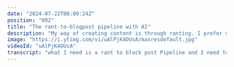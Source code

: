 ```yaml
---
date: "2024-07-22T08:00:24Z"
position: "002"
title: "The rant-to-blogpost pipeline with AI"
description: "My way of creating content is through ranting. I prefer monologue over the written form.\nI finally found a way to create written content through my preferred method: speaking. \nThis is the first use of AI I personally find useful.\n\nTry https://blogrecorder.com, it's fantastic.\n\nFollow me here:\nWebsite: https://timbenniks.dev\nTwitter: https://twitter.com/timbenniks\nLinkedIn: https://linkedin.com/in/timbenniks\nGithub: https://github.com/timbenniks"
image: "https://i.ytimg.com/vi/uAlPjK4OUsA/maxresdefault.jpg"
videoId: "uAlPjK4OUsA"
transcript: "what I need is a rant to block post Pipeline and I need to make sure that this works in a way that I can just literally rant like this do something that then makes me a blog post because I've tried you know writing things down outlining it it takes me hours I'm just it's also not my native language in English I have to ask an Editor to help me and it's always kind of it works but it's not great so I'm about to show you something magical because I actually just got my rant to blog post Pipeline and it's working and it's actually happening right here so my friend Eddie think created Block recorder.com in his spare time and I'm just recording this right now as my personal rant to this thing so um let's go into the browser and see what this just did to me so here there's my temporary title until post is processed so you can see I already have two other blog post that I just spoke into my phone and so this is still processing so let's kind of just wait give it a second and I'll just fast forward this thing and then we'll see what happens a few moments later there it is The Accidental Genius of Rand driven development I didn't come up with that title blog recorder did so let's have a look what is actually looks like what did it make for me and so look at this so I just got an editor so so I kind of just rambled and ranted my intro into this system blog recorder.com and it just gave me here The Accidental Genius of rent driven Development I've always found that my best ideas come from sitting down with the intention to brainstorm oh don't come exactly so it is in the midst of a run blah blah blah here the struggle of crafting content experimenting with AI assistance it's it's you know know this writing is actually it's decent but it just got me started right discover the magic of blog recorder seeing is believing well how about that this is like a minute and a half of intro there is my blog post and so what I would normally now do is kind of remove some of the obvious things that give this away as something AI did right all that stuff is not really cool but that's a small thing to fix and I tend to just have a real needed this and of and you can see actually my grammarly is kind of stepping in here and says hey maybe you want to write this slightly differently because blog recorder is very new I haven't been able to say hey write it like this or learn who I am you know it we haven't fed this back to the model but this is really just it's covering everything I just said so what I would do now is I would just rewrite some of the paragraphs add a little bit of detail here and there if needed and then basically copy the markdown and go or copy the HTML and this is really pretty great and it works super well so this is just a short video showing my Rand to blog post Pipeline and I'm super excited about it you all should try out blog recorder.com if this is your way of creating content do you Rand do you then have to just monologue it out and it's hard for you to write this is it all right happy writing cheers"
---
```


